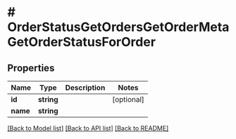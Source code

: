 # # OrderStatusGetOrdersGetOrderMetaGetOrderStatusForOrder

## Properties

Name | Type | Description | Notes
------------ | ------------- | ------------- | -------------
**id** | **string** |  | [optional] 
**name** | **string** |  | 

[[Back to Model list]](../../README.md#documentation-for-models) [[Back to API list]](../../README.md#documentation-for-api-endpoints) [[Back to README]](../../README.md)


